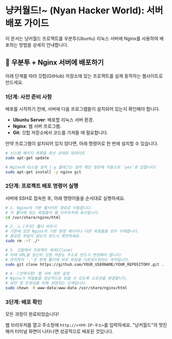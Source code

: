 # 냥커월드!~ (Nyan Hacker World): 서버 배포 가이드

이 문서는 냥커월드 프로젝트를 우분투(Ubuntu) 리눅스 서버에 Nginx를 사용하여 배포하는 방법을 상세히 안내합니다.

## 🚀 우분투 + Nginx 서버에 배포하기

아래 단계를 따라 깃헙(GitHub) 저장소에 있는 프로젝트를 실제 동작하는 웹사이트로 만드세요.

### 1단계: 사전 준비 사항

배포를 시작하기 전에, 서버에 다음 프로그램들이 설치되어 있는지 확인해야 합니다.

- **Ubuntu Server**: 배포할 리눅스 서버 환경.
- **Nginx**: 웹 서버 프로그램.
- **Git**: 깃헙 저장소에서 코드를 가져올 때 필요합니다.

만약 프로그램이 설치되어 있지 않다면, 아래 명령어로 한 번에 설치할 수 있습니다.

```bash
# 시스템 패키지 목록을 최신 상태로 업데이트
sudo apt-get update

# Nginx와 Git을 설치 (-y 플래그는 설치 확인 질문에 자동으로 'yes'로 답합니다)
sudo apt-get install -y nginx git
```

### 2단계: 프로젝트 배포 명령어 실행

서버에 SSH로 접속한 후, 아래 명령어들을 순서대로 실행하세요.

```bash
# 1. Nginx의 기본 웹사이트 경로로 이동합니다.
# 이 폴더에 있는 파일들이 웹 브라우저에 표시됩니다.
cd /usr/share/nginx/html

# 2. ⚠️ [주의] 폴더 비우기
# 기존에 있던 Nginx의 기본 환영 페이지나 다른 파일들을 모두 삭제합니다.
# 중요한 파일이 없는지 반드시 확인하세요.
sudo rm -rf ./*

# 3. 깃헙에서 프로젝트 복제(Clone)
# 아래 URL을 당신의 깃헙 저장소 주소로 반드시 변경해야 합니다!
# 마지막의 '.'은 현재 폴더에 바로 파일을 다운로드하라는 의미입니다.
sudo git clone https://github.com/YOUR_USERNAME/YOUR_REPOSITORY.git .

# 4. (선택사항) 웹 서버 권한 설정
# Nginx가 파일들을 정상적으로 읽을 수 있도록 소유권을 변경합니다.
# 보안 및 안정성을 위해 권장되는 단계입니다.
sudo chown -R www-data:www-data /usr/share/nginx/html
```

### 3단계: 배포 확인

모든 과정이 완료되었습니다!

웹 브라우저를 열고 주소창에 `http://<서버-IP-주소>`를 입력하세요. "냥커월드"의 멋진 해커 터미널 화면이 나타나면 성공적으로 배포된 것입니다.
